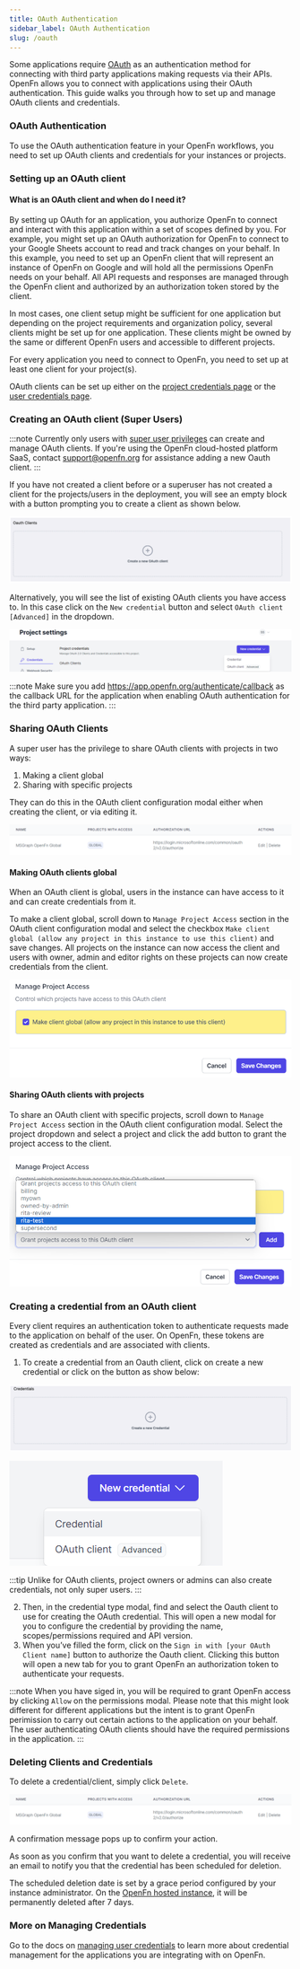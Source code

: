 ```yaml
---
title: OAuth Authentication
sidebar_label: OAuth Authentication
slug: /oauth
---
```


Some applications require [OAuth](https://oauth.net/2/) as an authentication method for connecting with
third party applications making requests via their APIs. OpenFn allows you to connect with applications using their OAuth
authentication. This guide walks you
through how to set up and manage OAuth clients and credentials.

### OAuth Authentication

To use the OAuth authentication feature in your OpenFn workflows, you need to set up
OAuth clients and credentials for your instances or projects.

### Setting up an OAuth client

#### What is an OAuth client and when do I need it?

By setting up OAuth for an application, you authorize OpenFn to connect and
interact with this application within a set of scopes defined by you. For
example, you might set up an OAuth authorization for OpenFn to connect to your
Google Sheets account to read and track changes on your behalf. In this example,
you need to set up an OpenFn client that will represent an instance of OpenFn on
Google and will hold all the permissions OpenFn needs on your behalf. All API
requests and responses are managed through the OpenFn client and authorized by
an authorization token stored by the client.

In most cases, one client setup might be sufficient for one application but
depending on the project requirements and organization policy, several clients
might be set up for one application. These clients might be owned by the same or
different OpenFn users and accessible to different projects.

For every application you need to connect to OpenFn, you need to set up at least
one client for your project(s).

OAuth clients can be set up either on the
[project credentials page](../manage-projects/manage-credentials.md) or the
[user credentials page](../manage-users/user-credentials.md).

### Creating an OAuth client (Super Users)

:::note
 Currently only users with
[super user privileges](https://docs.openfn.org/documentation/manage-projects/user-roles-permissions#super-user-privileges)
can create and manage OAuth clients. If you're using the OpenFn cloud-hosted platform SaaS, 
contact [support@openfn.org](mailto:support@openfn.org) for assistance adding a new Oauth client.
:::

If you have not created a client before or a superuser has not created a client
for the projects/users in the deployment, you will see an empty block with a
button prompting you to create a client as shown below. 

![New client](/img/create_new_oauth_client.png)

Alternatively, you will see the list of existing OAuth clients you have access
to. In this case click on the `New credential` button and select
`OAuth client [Advanced]` in the dropdown.

![OAuth dropdown](/img/oauth_dropdown.png)

:::note
 Make sure you add https://app.openfn.org/authenticate/callback as the
callback URL for the application when enabling OAuth authentication for the
third party application.
:::

### Sharing OAuth Clients

A super user has the privilege to share OAuth clients with projects in two ways:

1. Making a client global
2. Sharing with specific projects

They can do this in the OAuth client configuration modal either when creating
the client, or via editing it.

![OAuth edit](/img/oauth_client_edit.png)

#### Making OAuth clients global

When an OAuth client is global, users in the instance can have access to it and
can create credentials from it.

To make a client global, scroll down to `Manage Project Access` section in the
OAuth client configuration modal and select the checkbox
`Make client global (allow any project in this instance to use this client)` and
save changes. All projects on the instance can now access the client and users
with owner, admin and editor rights on these projects can now create credentials
from the client.

![OAuth project access](/img/manage_project_access.png)

#### Sharing OAuth clients with projects

To share an OAuth client with specific projects, scroll down to
`Manage Project Access` section in the OAuth client configuration modal. Select
the project dropdown and select a project and click the add button to grant the
project access to the client.

![Share OAuth client](/img/share_oauth_client.png)

### Creating a credential from an OAuth client

Every client requires an authentication token to authenticate requests made to
the application on behalf of the user. On OpenFn, these tokens are created as
credentials and are associated with clients.

1. To create a credential from an Oauth client, click on create a new credential
   or click on the button as show below:

![Create new cred](/img/create_new_cred.png)

![New credential](/img/new_cred.png)

:::tip 
Unlike for OAuth clients, project owners or admins can also create
credentials, not only super users. 
:::

2. Then, in the credential type modal, find and select the Oauth client to use
   for creating the OAuth credential. This will open a new modal for you to
   configure the credential by providing the name, scopes/permissions required
   and API version.
3. When you’ve filled the form, click on the
   `Sign in with [your OAuth Client name]` button to authorize the Oauth client.
   Clicking this button will open a new tab for you to grant OpenFn an
   authorization token to authenticate your requests.

:::note
 When you have siged in, you will be required to grant OpenFn access by
clicking `Allow` on the permissions modal. Please note that this might look
different for different applications but the intent is to grant OpenFn
perimission to carry out certain actions to the application on your behalf. The
user authenticating OAuth clients should have the required permissions in the
application.
:::

### Deleting Clients and Credentials

To delete a credential/client, simply click `Delete`. 

![OAuth edit](/img/oauth_client_edit.png)

A confirmation message pops up to confirm your action.

As soon as you confirm that you want to delete a credential, you will receive an
email to notify you that the credential has been scheduled for deletion.

The scheduled deletion date is set by a grace period configured by your instance
administrator. On the [OpenFn hosted instance](https://app.openfn.org/), it will be permanently deleted after 7 days.

### More on Managing Credentials
Go to the docs on [managing user credentials](../manage-users/user-credentials.md) to learn more 
about credential management for the applications you are integrating with on OpenFn. 

